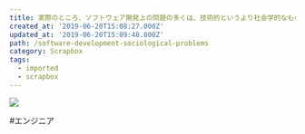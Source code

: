 ```yaml
---
title: 実際のところ、ソフトウェア開発上の問題の多くは、技術的というより社会学的なものである。
created_at: '2019-06-20T15:08:27.000Z'
updated_at: '2019-06-20T15:09:48.000Z'
path: /software-development-sociological-problems
category: Scrapbox
tags:
  - imported
  - scrapbox
---
```

![](https://images-fe.ssl-images-amazon.com/images/I/51AD73MYD5L.jpg)

#エンジニア
